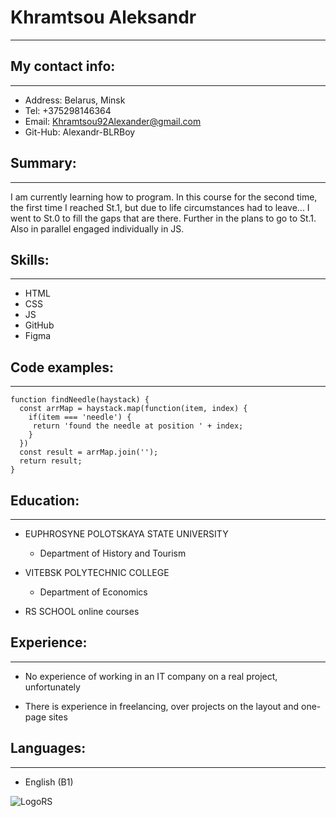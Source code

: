 # Khramtsou Aleksandr
***

## My contact info:
***

* Address: Belarus, Minsk
* Tel: +375298146364
* Email: Khramtsou92Alexander@gmail.com
* Git-Hub: Alexandr-BLRBoy

## Summary:
***

I am currently learning how to program. In this course for the second time, the first time I reached St.1, but due to life circumstances had to leave...
I went to St.0 to fill the gaps that are there. Further in the plans to go to St.1. Also in parallel engaged individually in JS.

## Skills:
***

* HTML
* CSS
* JS
* GitHub
* Figma

## Code examples:
***

```
function findNeedle(haystack) {
  const arrMap = haystack.map(function(item, index) {
    if(item === 'needle') {
     return 'found the needle at position ' + index;
    }
  })
  const result = arrMap.join('');
  return result;
}

```

## Education:
***

* EUPHROSYNE POLOTSKAYA STATE UNIVERSITY
    * Department of History and Tourism

* VITEBSK POLYTECHNIC COLLEGE
    * Department of Economics

* RS SCHOOL online courses

## Experience:
***

* No experience of working in an IT company on a real project, unfortunately

* There is experience in freelancing, over projects on the layout and one-page sites


## Languages:
***

* English (B1)

![LogoRS](../../../rs_school%20logo.svg)


